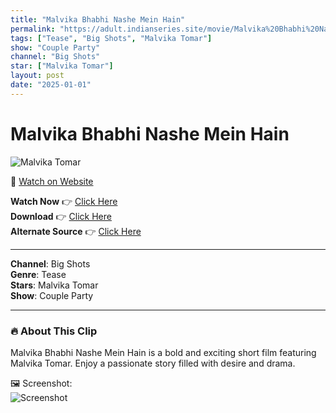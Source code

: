 ```yaml
---
title: "Malvika Bhabhi Nashe Mein Hain"
permalink: "https://adult.indianseries.site/movie/Malvika%20Bhabhi%20Nashe%20Mein%20Hain"
tags: ["Tease", "Big Shots", "Malvika Tomar"]
show: "Couple Party"
channel: "Big Shots"
star: ["Malvika Tomar"]
layout: post
date: "2025-01-01"
---
```


# Malvika Bhabhi Nashe Mein Hain

![Malvika Tomar](https://shorts.desisins.com/wp-content/uploads/2024/12/Malvika-Bhabhi-DesiSins.com_.jpg)

🔗 [Watch on Website](https://adult.indianseries.site/movie/Malvika%20Bhabhi%20Nashe%20Mein%20Hain)

**Watch Now** 👉 [Click Here](https://adult.indianseries.site/movie/Malvika%20Bhabhi%20Nashe%20Mein%20Hain)  
**Download** 👉 [Click Here](https://adult.indianseries.site/movie/Malvika%20Bhabhi%20Nashe%20Mein%20Hain)  
**Alternate Source** 👉 [Click Here](https://adult.indianseries.site/movie/Malvika%20Bhabhi%20Nashe%20Mein%20Hain)

---

**Channel**: Big Shots  
**Genre**: Tease  
**Stars**: Malvika Tomar  
**Show**: Couple Party

---

### 🔥 About This Clip

Malvika Bhabhi Nashe Mein Hain is a bold and exciting short film featuring Malvika Tomar. Enjoy a passionate story filled with desire and drama.
 
🖼️ Screenshot:  
![Screenshot](https://shorts.desisins.com/wp-content/uploads/2024/12/Malvika-Bhabhi-DesiSins.com_.jpg)

